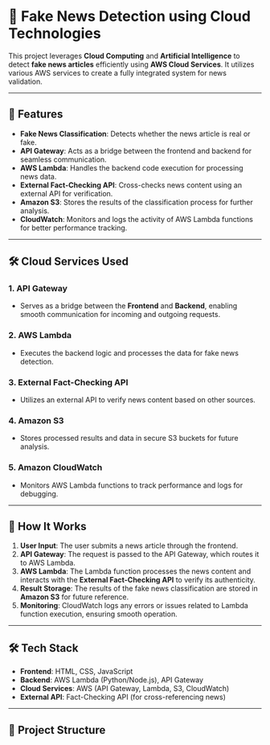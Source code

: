 # 📰 Fake News Detection using Cloud Technologies

This project leverages **Cloud Computing** and **Artificial Intelligence** to detect **fake news articles** efficiently using **AWS Cloud Services**. It utilizes various AWS services to create a fully integrated system for news validation.

---

## 🚀 Features

- **Fake News Classification**: Detects whether the news article is real or fake.
- **API Gateway**: Acts as a bridge between the frontend and backend for seamless communication.
- **AWS Lambda**: Handles the backend code execution for processing news data.
- **External Fact-Checking API**: Cross-checks news content using an external API for verification.
- **Amazon S3**: Stores the results of the classification process for further analysis.
- **CloudWatch**: Monitors and logs the activity of AWS Lambda functions for better performance tracking.

---

## 🛠️ Cloud Services Used

### 1. **API Gateway**
   - Serves as a bridge between the **Frontend** and **Backend**, enabling smooth communication for incoming and outgoing requests.

### 2. **AWS Lambda**
   - Executes the backend logic and processes the data for fake news detection.

### 3. **External Fact-Checking API**
   - Utilizes an external API to verify news content based on other sources.

### 4. **Amazon S3**
   - Stores processed results and data in secure S3 buckets for future analysis.

### 5. **Amazon CloudWatch**
   - Monitors AWS Lambda functions to track performance and logs for debugging.

---

## 🧠 How It Works

1. **User Input**: The user submits a news article through the frontend.
2. **API Gateway**: The request is passed to the API Gateway, which routes it to AWS Lambda.
3. **AWS Lambda**: The Lambda function processes the news content and interacts with the **External Fact-Checking API** to verify its authenticity.
4. **Result Storage**: The results of the fake news classification are stored in **Amazon S3** for future reference.
5. **Monitoring**: CloudWatch logs any errors or issues related to Lambda function execution, ensuring smooth operation.

---

## 🛠️ Tech Stack

- **Frontend**: HTML, CSS, JavaScript
- **Backend**: AWS Lambda (Python/Node.js), API Gateway
- **Cloud Services**: AWS (API Gateway, Lambda, S3, CloudWatch)
- **External API**: Fact-Checking API (for cross-referencing news)

---

## 📂 Project Structure

